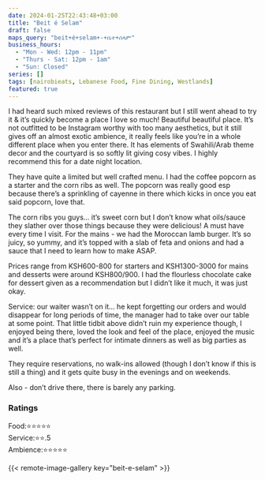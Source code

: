 ```yaml
---
date: 2024-01-25T22:43:48+03:00
title: "Beit é Selam"
draft: false
maps_query: "beit+é+selam+-+ቤተ+ሰላም"
business_hours:
  - "Mon - Wed: 12pm - 11pm"
  - "Thurs - Sat: 12pm - 1am"
  - "Sun: Closed"
series: []
tags: [nairobieats, Lebanese Food, Fine Dining, Westlands]
featured: true
---
```


I had heard such mixed reviews of this restaurant but I still went ahead to try it & it’s quickly become a place I love so much! Beautiful beautiful place. It’s not outfitted to be Instagram worthy with too many aesthetics, but it still gives off an almost exotic ambience, it really feels like you’re in a whole different place when you enter there. It has elements of Swahili/Arab theme decor and the courtyard is so softly lit giving cosy vibes. I highly recommend this for a date night location.

They have quite a limited but well crafted menu. I had the coffee popcorn as a starter and the corn ribs as well. The popcorn was really good esp because there’s a sprinkling of cayenne in there which kicks in once you eat said popcorn, love that.

The corn ribs you guys… it’s sweet corn but I don’t know what oils/sauce they slather over those things because they were delicious! A must have every time I visit. For the mains - we had the Moroccan lamb burger. It’s so juicy, so yummy, and it’s topped with a slab of feta and onions and had a sauce that I need to learn how to make ASAP.

Prices range from KSH600-800 for starters and KSH1300-3000 for mains and desserts were around KSH800/900. I had the flourless chocolate cake for dessert given as a recommendation but I didn’t like it much, it was just okay.

Service: our waiter wasn’t on it… he kept forgetting our orders and would disappear for long periods of time, the manager had to take over our table at some point. That little tidbit above didn’t ruin my experience though, I enjoyed being there, loved the look and feel of the place, enjoyed the music and it’s a place that’s perfect for intimate dinners as well as big parties as well.

They require reservations, no walk-ins allowed (though I don’t know if this is still a thing) and it gets quite busy in the evenings and on weekends.

Also - don’t drive there, there is barely any parking.

### Ratings

Food:⭐️⭐️⭐️⭐️⭐️<br>
Service:⭐️⭐️.5<br>
Ambience:⭐️⭐️⭐️⭐️⭐️<br>

{{< remote-image-gallery key="beit-e-selam" >}}
